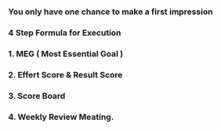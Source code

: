 ### You only have one chance to make a first impression

### 4 Step Formula for Execution

### 1. MEG ( Most Essential Goal )
### 2. Effert Score & Result Score
### 3. Score Board
### 4. Weekly Review Meating.

<!--
**MohamedGoush/MohamedGoush** is a ✨ _special_ ✨ repository because its `README.md` (this file) appears on your GitHub profile.

Here are some ideas to get you started:

- 🔭 I’m currently working on ...
- 🌱 I’m currently learning ...
- 👯 I’m looking to collaborate on ...
- 🤔 I’m looking for help with ...
- 💬 Ask me about ...
- 📫 How to reach me: ...
- 😄 Pronouns: ...
- ⚡ Fun fact: ...
-->
